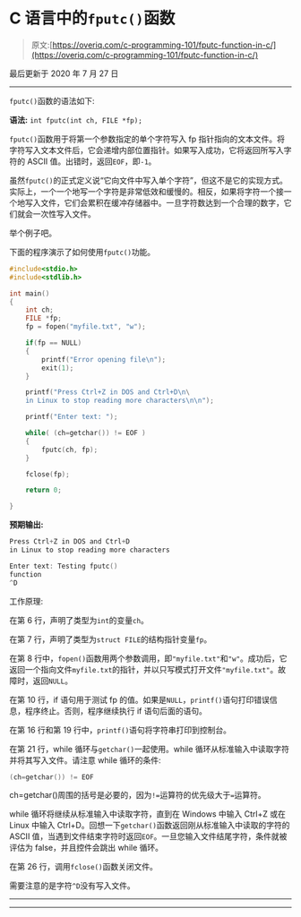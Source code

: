 # C 语言中的`fputc()`函数

> 原文:[https://overiq.com/c-programming-101/fputc-function-in-c/](https://overiq.com/c-programming-101/fputc-function-in-c/)

最后更新于 2020 年 7 月 27 日

* * *

`fputc()`函数的语法如下:

**语法:** `int fputc(int ch, FILE *fp);`

`fputc()`函数用于将第一个参数指定的单个字符写入 fp 指针指向的文本文件。将字符写入文本文件后，它会递增内部位置指针。如果写入成功，它将返回所写入字符的 ASCII 值。出错时，返回`EOF`，即`-1`。

虽然`fputc()`的正式定义说“它向文件中写入单个字符”，但这不是它的实现方式。实际上，一个一个地写一个字符是非常低效和缓慢的。相反，如果将字符一个接一个地写入文件，它们会累积在缓冲存储器中。一旦字符数达到一个合理的数字，它们就会一次性写入文件。

举个例子吧。

下面的程序演示了如何使用`fputc()`功能。

```c
#include<stdio.h>
#include<stdlib.h>

int main()
{
    int ch;
    FILE *fp;
    fp = fopen("myfile.txt", "w");

    if(fp == NULL)
    {
        printf("Error opening file\n");
        exit(1);
    }

    printf("Press Ctrl+Z in DOS and Ctrl+D\n\
    in Linux to stop reading more characters\n\n");

    printf("Enter text: ");

    while( (ch=getchar()) != EOF )
    {
        fputc(ch, fp);
    }

    fclose(fp);

    return 0;

}

```

**预期输出:**

```c
Press Ctrl+Z in DOS and Ctrl+D
in Linux to stop reading more characters

Enter text: Testing fputc()
function
^D

```

工作原理:

在第 6 行，声明了类型为`int`的变量`ch`。

在第 7 行，声明了类型为`struct FILE`的结构指针变量`fp`。

在第 8 行中，`fopen()`函数用两个参数调用，即`"myfile.txt"`和`"w"`。成功后，它返回一个指向文件`myfile.txt`的指针，并以只写模式打开文件`"myfile.txt"`。故障时，返回`NULL`。

在第 10 行，if 语句用于测试 fp 的值。如果是`NULL`，`printf()`语句打印错误信息，程序终止。否则，程序继续执行 if 语句后面的语句。

在第 16 行和第 19 行中，`printf()`语句将字符串打印到控制台。

在第 21 行，while 循环与`getchar()`一起使用。while 循环从标准输入中读取字符并将其写入文件。请注意 while 循环的条件:

```c
(ch=getchar()) != EOF

```

ch=getchar()周围的括号是必要的，因为`!=`运算符的优先级大于`=`运算符。

while 循环将继续从标准输入中读取字符，直到在 Windows 中输入 Ctrl+Z 或在 Linux 中输入 Ctrl+D。回想一下`getchar()`函数返回刚从标准输入中读取的字符的 ASCII 值，当遇到文件结束字符时返回`EOF`。一旦您输入文件结尾字符，条件就被评估为 false，并且控件会跳出 while 循环。

在第 26 行，调用`fclose()`函数关闭文件。

需要注意的是字符`^D`没有写入文件。

* * *

* * *